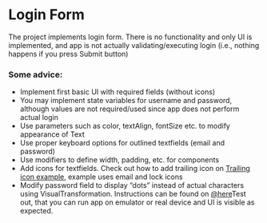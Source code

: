 # Login Form 

The project implements login form. There is no functionality and only UI is implemented, and app is not actually validating/executing login (i.e., nothing happens if you press Submit button)

### Some advice:
- Implement first basic UI with required fields (without icons)
- You may implement state variables for username and password, although values 
are not required/used since app does not perform actual login
- Use parameters such as color, textAlign, fontSize etc. to modify appearance of 
Text
- Use proper keyboard options for outlined textfields (email and password)
- Use modifiers to define width, padding, etc. for components
- Add icons for textfields. Check out how to add trailing icon on [Trailing icon example](https://semicolonspace.com/jetpack-compose-textfield/), example uses email 
and lock icons
- Modify password field to display “dots” instead of actual characters using VisualTransformation. Instructions can be found on [@here](https://stackoverflow.com/questions/65304229/toggle-password-field-jetpackcompose.)Test out, that you can run app on emulator or real device and UI is visible as expected.
